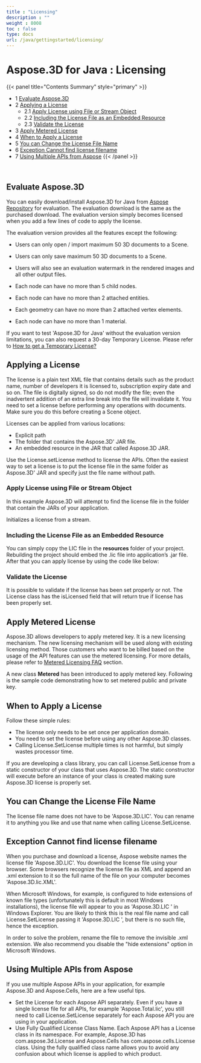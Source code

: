 ```yaml
---
title : "Licensing" 
description : "" 
weight : 8008 
toc : false
type: docs
url: /java/gettingstarted/licensing/
---
```


# Aspose.3D for Java : Licensing


{{< panel title="Contents Summary" style="primary" >}}
*   1 [Evaluate Aspose.3D](#evaluate-aspose.3d)
*   2 [Applying a License](#applying-a-license)
    *   2.1 [Apply License using File or Stream Object](#apply-license-using-file-or-stream-object)
    *   2.2 [Including the License File as an Embedded Resource](#including-the-license-file-as-an-embedded-resource)
    *   2.3 [Validate the License](#validate-the-license)
*   3 [Apply Metered License](#apply-metered-license)
*   4 [When to Apply a License](#when-to-apply-a-license)
*   5 [You can Change the License File Name](#you-can-change-the-license-file-name)
*   6 [Exception Cannot find license filename](#exception-cannot-find-license-filename)
*   7 [Using Multiple APIs from Aspose](#using-multiple-apis-from-aspose)
{{< /panel >}}
 

 

## Evaluate Aspose.3D

You can easily download/install Aspose.3D for Java from [Aspose Repository](http://repository.aspose.com/repo/com/aspose/aspose-3d/) for evaluation. The evaluation download is the same as the purchased download. The evaluation version simply becomes licensed when you add a few lines of code to apply the license.

The evaluation version provides all the features except the following:

*   Users can only open / import maximum 50 3D documents to a Scene.
*   Users can only save maximum 50 3D documents to a Scene.
*   Users will also see an evaluation watermark in the rendered images and all other output files.
*   Each node can have no more than 5 child nodes.
    
*   Each node can have no more than 2 attached entities.
    
*   Each geometry can have no more than 2 attached vertex elements.
    
*   Each node can have no more than 1 material.
    

If you want to test 'Aspose.3D for Java' without the evaluation version limitations, you can also request a 30-day Temporary License. Please refer to [How to get a Temporary License?](https://purchase.aspose.com/temporary-license)

## Applying a License

The license is a plain text XML file that contains details such as the product name, number of developers it is licensed to, subscription expiry date and so on. The file is digitally signed, so do not modify the file; even the inadvertent addition of an extra line break into the file will invalidate it. You need to set a license before performing any operations with documents. Make sure you do this before creating a Scene object.

Licenses can be applied from various locations:

*   Explicit path
*   The folder that contains the Aspose.3D' JAR file.
*   An embedded resource in the JAR that called Aspose.3D JAR.

Use the License.setLicense method to license the APIs. Often the easiest way to set a license is to put the license file in the same folder as Aspose.3D' JAR and specify just the file name without path.

### Apply License using File or Stream Object

In this example Aspose.3D will attempt to find the license file in the folder that contain the JARs of your application.

Initializes a license from a stream.

### Including the License File as an Embedded Resource

You can simply copy the LIC file in the **resources** folder of your project. Rebuilding the project should embed the .lic file into application’s .jar file. After that you can apply license by using the code like below:

### Validate the License

It is possible to validate if the license has been set properly or not. The License class has the isLicensed field that will return true if license has been properly set.

## Apply Metered License

Aspose.3D allows developers to apply metered key. It is a new licensing mechanism. The new licensing mechanism will be used along with existing licensing method. Those customers who want to be billed based on the usage of the API features can use the metered licensing. For more details, please refer to [Metered Licensing FAQ](https://purchase.aspose.com/faqs/licensing/metered) section.

A new class **Metered** has been introduced to apply metered key. Following is the sample code demonstrating how to set metered public and private key.

## When to Apply a License

Follow these simple rules:

*   The license only needs to be set once per application domain.
*   You need to set the license before using any other Aspose.3D classes.
*   Calling License.SetLicense multiple times is not harmful, but simply wastes processor time.

If you are developing a class library, you can call License.SetLicense from a static constructor of your class that uses Aspose.3D. The static constructor will execute before an instance of your class is created making sure Aspose.3D license is properly set.

## You can Change the License File Name

The license file name does not have to be 'Aspose.3D.LIC'. You can rename it to anything you like and use that name when calling License.SetLicense.

## Exception Cannot find license filename

When you purchase and download a license, Aspose website names the license file 'Aspose.3D.LIC'. You download the license file using your browser. Some browsers recognize the license file as XML and append an .xml extension to it so the full name of the file on your computer becomes 'Aspose.3D.lic.XML'.

When Microsoft Windows, for example, is configured to hide extensions of known file types (unfortunately this is default in most Windows installations), the license file will appear to you as 'Aspose.3D.LIC ' in Windows Explorer. You are likely to think this is the real file name and call License.SetLicense passing it 'Aspose.3D.LIC ', but there is no such file, hence the exception.

In order to solve the problem, rename the file to remove the invisible .xml extension. We also recommend you disable the "hide extensions" option in Microsoft Windows.

## Using Multiple APIs from Aspose

If you use multiple Aspose APIs in your application, for example Aspose.3D and Aspose.Cells, here are a few useful tips.

*   Set the License for each Aspose API separately. Even if you have a single license file for all APIs, for example 'Aspose.Total.lic', you still need to call License.SetLicense separately for each Aspose API you are using in your application.
*   Use Fully Qualified License Class Name. Each Aspose API has a License class in its namespace. For example, Aspose.3D has com.aspose.3d.License and Aspose.Cells has com.aspose.cells.License class. Using the fully qualified class name allows you to avoid any confusion about which license is applied to which product.


